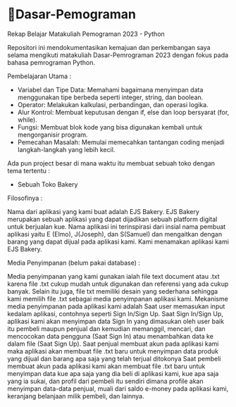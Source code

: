 # 🚀Dasar-Pemograman
Rekap Belajar Matakuliah Pemograman 2023 - Python


Repositori ini mendokumentasikan kemajuan dan perkembangan saya selama mengikuti matakuliah Dasar-Pemrograman 2023 dengan fokus pada bahasa pemrograman Python.

Pembelajaran Utama :

- Variabel dan Tipe Data: Memahami bagaimana menyimpan data menggunakan tipe berbeda seperti integer, string, dan boolean.
- Operator: Melakukan kalkulasi, perbandingan, dan operasi logika.
- Alur Kontrol: Membuat keputusan dengan if, else dan loop bersyarat (for, while).
- Fungsi: Membuat blok kode yang bisa digunakan kembali untuk mengorganisir program.
- Pemecahan Masalah: Memulai memecahkan tantangan coding menjadi langkah-langkah yang lebih kecil.

Ada pun project besar di mana waktu itu membuat sebuah toko dengan tema tertentu : 
- Sebuah Toko Bakery
  
Filosofinya :

Nama dari aplikasi yang kami buat adalah EJS Bakery. EJS Bakery merupakan sebuah aplikasi yang 
dapat dijadikan sebuah platform digital untuk berjualan kue. Nama aplikasi ini terinspirasi dari insial 
nama pembuat aplikasi yaitu E (Elmo), J(Joseph), dan S(Samuel) dan mengaitkan dengan barang 
yang dapat dijual pada aplikasi kami. Kami menamakan aplikasi kami EJS Bakery. 
<br>

Media Penyimpanan (belum pakai database) : 

Media penyimpanan yang kami gunakan ialah file text document atau .txt karena file .txt cukup 
mudah untuk digunakan dan referensi yang ada cukup banyak. Selain itu juga, file txt memiliki 
desain yang sederhana sehingga kami memilih file .txt sebagai media penyimpanan aplikasi kami. 
Mekanisme media penyimpanan pada aplikasi kami adalah Saat user memasukan input kedalam 
aplikasi, contohnya seperti Sign In/Sign Up. Saat Sign In/Sign Up, aplikasi kami akan menyimpan 
data Sign In yang dimasukan oleh user baik itu pembeli maupun penjual dan kemudian memanggil, 
mencari, dan mencocokan data pengguna (Saat Sign In) atau menambahkan data ke dalam file (Saat 
Sign Up). 
Saat penjual membuat akun pada aplikasi kami maka aplikasi akan membuat file .txt baru untuk 
menyimpan data produk yang dijual dan barang apa saja yang telah terjual ditokonya 
Saat pembeli membuat akun pada aplikasi kami akan membuat file .txt baru untuk menyimpan data 
kue apa saja yang dia beli di aplikasi kami, kue apa saja yang ia sukai, dan profil dari pembeli itu 
sendiri dimana profile akan menyimpan data-data penjual, muali dari saldo e-money pada aplikasi 
kami, keranjang belanjaan milik pembeli, dan lainnya. 
